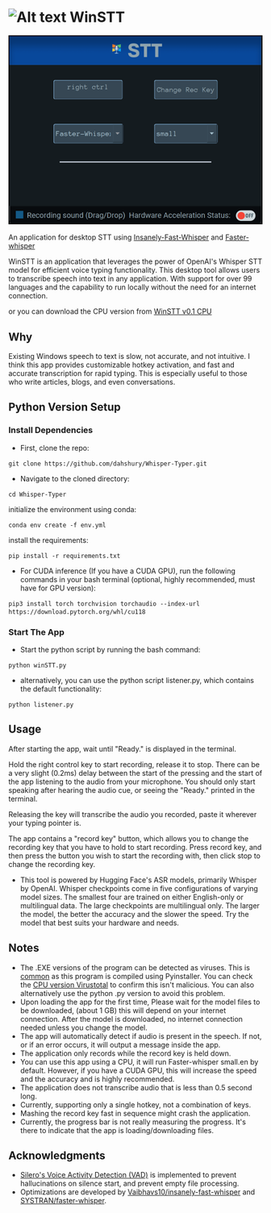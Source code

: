 # <img src="Windows 1 Theta.ico" alt="Alt text" width="30"> WinSTT

![Alt text](<untitled.png>)

An application for desktop STT using [Insanely-Fast-Whisper](https://github.com/Vaibhavs10/insanely-fast-whisper) and [Faster-whisper](https://github.com/SYSTRAN/faster-whisper)

WinSTT is an application that leverages the power of OpenAI's Whisper STT model for efficient  voice typing functionality. This desktop tool allows users to transcribe speech into text in any application. With support for over 99 languages and the capability to run locally without the need for an internet connection.

<!-- You can download the CUDA 11.8 version from [WinSTT GPU](https://drive.google.com/file/d/1WG0pXaPl9BKXYLbGdh6Wb4UcwKa_vS0A/view?usp=sharing) (Must have the torch CUDA from below) -->

or you can download the CPU version from [WinSTT v0.1 CPU](https://drive.google.com/file/d/1u20s9QokghYoQ3sNN6HsaEljVuM9Oo6f/view?usp=drive_link)

## Why

Existing Windows speech to text is slow, not accurate, and not intuitive. I think this app provides customizable hotkey activation, and fast and accurate transcription for rapid typing. This is especially useful to those who write articles, blogs, and even conversations.

## Python Version Setup

### Install Dependencies

- First, clone the repo:

```
git clone https://github.com/dahshury/Whisper-Typer.git
```

- Navigate to the cloned directory:

```
cd Whisper-Typer
```

initialize the environment using conda:

```
conda env create -f env.yml
```

install the requirements:

```
pip install -r requirements.txt
```

- For CUDA inference (If you have a CUDA GPU), run the following commands in your bash terminal (optional, highly recommended, must have for GPU version):

```
pip3 install torch torchvision torchaudio --index-url https://download.pytorch.org/whl/cu118
```

### Start The App

- Start the python script by running the bash command:

```
python winSTT.py
```

- alternatively, you can use the python script listener.py, which contains the default functionality:

```
python listener.py
```

## Usage

After starting the app, wait until "Ready." is displayed in the terminal.

Hold the right control key to start recording, release it to stop. There can be a very slight (0.2ms) delay between the start of the pressing and the start of the app listening to the audio from your microphone. You should only start speaking after hearing the audio cue, or seeing the "Ready." printed in the terminal.

Releasing the key will transcribe the audio you recorded, paste it wherever your typing pointer is.

The app contains a "record key" button, which allows you to change the recording key that you have to hold to start recording. Press record key, and then press the button you wish to start the recording with, then click stop to change the recording key.

- This tool is powered by Hugging Face's ASR models, primarily Whisper by OpenAI. Whisper checkpoints come in five configurations of varying model sizes. The smallest four are trained on either English-only or multilingual data. The large checkpoints are multilingual only. The larger the model, the better the accuracy and the slower the speed. Try the model that best suits your hardware and needs.

## Notes

- The .EXE versions of the program can be detected as viruses. This is [common](https://medium.com/@markhank/how-to-stop-your-python-programs-being-seen-as-malware-bfd7eb407a7) as this program is compiled using Pyinstaller. You  can check the [CPU version Virustotal](https://www.virustotal.com/gui/file/dd6483c19dd3abc2ffa0508da80d9e514806413895b347655bfc45e49d45e681?nocache=1) to confirm this isn't malicious. You can also alternatively use the python .py version to avoid this problem.
- Upon loading the app for the first time, Please wait for the model files to be downloaded, (about 1 GB) this will depend on your internet connection. After the model is downloaded, no internet connection needed unless you change the model.
- The app will automatically detect if audio is present in the speech. If not, or if an error occurs, it will output a message inside the app.
- The application only records while the record key is held down.
- You can use this app using a CPU, it will run Faster-whisper small.en by default. However, if you have a CUDA GPU, this will increase the speed and the accuracy and is highly recommended.
- The application does not transcribe audio that is less than 0.5 second long.
- Currently, supporting only a single hotkey, not a combination of keys.
- Mashing the record key fast in sequence might crash the application.
- Currently, the progress bar is not really measuring the progress. It's there to indicate that the app is loading/downloading files.
<!-- - The app contains no viruses. It was compiled using Pyinstaller. -->

## Acknowledgments

- [Silero's Voice Activity Detection (VAD)](https://github.com/snakers4/silero-vad) is implemented to prevent hallucinations on silence start, and prevent empty file processing.
- Optimizations are developed by [Vaibhavs10/insanely-fast-whisper](https://github.com/Vaibhavs10/insanely-fast-whisper) and [SYSTRAN/faster-whisper](https://github.com/SYSTRAN/faster-whisper).
